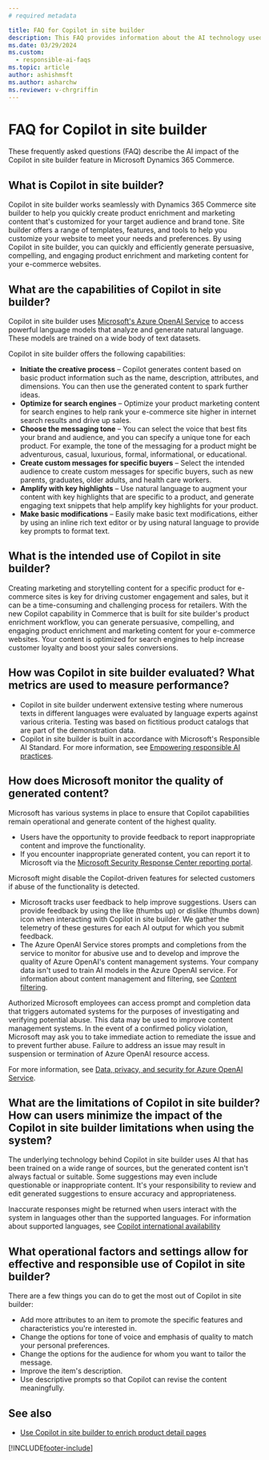 ```yaml
---
# required metadata

title: FAQ for Copilot in site builder
description: This FAQ provides information about the AI technology used in Copilot in site builder for product enrichment, along with key considerations and details about how AI is used, how it was tested and evaluated, and any specific limitations.
ms.date: 03/29/2024
ms.custom: 
  - responsible-ai-faqs
ms.topic: article
author: ashishmsft
ms.author: asharchw
ms.reviewer: v-chrgriffin
---
```


# FAQ for Copilot in site builder

These frequently asked questions (FAQ) describe the AI impact of the Copilot in site builder feature in Microsoft Dynamics 365 Commerce.

## What is Copilot in site builder?

Copilot in site builder works seamlessly with Dynamics 365 Commerce site builder to help you quickly create product enrichment and marketing content that's customized for your target audience and brand tone. Site builder offers a range of templates, features, and tools to help you customize your website to meet your needs and preferences. By using Copilot in site builder, you can quickly and efficiently generate persuasive, compelling, and engaging product enrichment and marketing content for your e-commerce websites.

## What are the capabilities of Copilot in site builder?

Copilot in site builder uses [Microsoft's Azure OpenAI Service](/azure/ai-services/openai/overview) to access powerful language models that analyze and generate natural language. These models are trained on a wide body of text datasets. 

Copilot in site builder offers the following capabilities:

- **Initiate the creative process** – Copilot generates content based on basic product information such as the name, description, attributes, and dimensions. You can then use the generated content to spark further ideas.
- **Optimize for search engines** – Optimize your product marketing content for search engines to help rank your e-commerce site higher in internet search results and drive up sales.
- **Choose the messaging tone** – You can select the voice that best fits your brand and audience, and you can specify a unique tone for each product. For example, the tone of the messaging for a product might be adventurous, casual, luxurious, formal, informational, or educational.
- **Create custom messages for specific buyers** – Select the intended audience to create custom messages for specific buyers, such as new parents, graduates, older adults, and health care workers.
- **Amplify with key highlights** – Use natural language to augment your content with key highlights that are specific to a product, and generate engaging text snippets that help amplify key highlights for your product.
- **Make basic modifications** – Easily make basic text modifications, either by using an inline rich text editor or by using natural language to provide key prompts to format text.

## What is the intended use of Copilot in site builder?

Creating marketing and storytelling content for a specific product for e-commerce sites is key for driving customer engagement and sales, but it can be a time-consuming and challenging process for retailers. With the new Copilot capability in Commerce that is built for site builder's product enrichment workflow, you can generate persuasive, compelling, and engaging product enrichment and marketing content for your e-commerce websites. Your content is optimized for search engines to help increase customer loyalty and boost your sales conversions.

## How was Copilot in site builder evaluated? What metrics are used to measure performance?

- Copilot in site builder underwent extensive testing where numerous texts in different languages were evaluated by language experts against various criteria. Testing was based on fictitious product catalogs that are part of the demonstration data.
- Copilot in site builder is built in accordance with Microsoft's Responsible AI Standard. For more information, see [Empowering responsible AI practices](https://aka.ms/RAI).

## How does Microsoft monitor the quality of generated content?

Microsoft has various systems in place to ensure that Copilot capabilities remain operational and generate content of the highest quality.

- Users have the opportunity to provide feedback to report inappropriate content and improve the functionality.
- If you encounter inappropriate generated content, you can report it to Microsoft via the [Microsoft Security Response Center reporting portal](https://go.microsoft.com/fwlink/?linkid=2249810). 

Microsoft might disable the Copilot-driven features for selected customers if abuse of the functionality is detected. 

 - Microsoft tracks user feedback to help improve suggestions. Users can provide feedback by using the like (thumbs up) or dislike (thumbs down) icon when interacting with Copilot in site builder. We gather the telemetry of these gestures for each AI output for which you submit feedback.
- The Azure OpenAI Service stores prompts and completions from the service to monitor for abusive use and to develop and improve the quality of Azure OpenAI's content management systems. Your company data isn't used to train AI models in the Azure OpenAI service. For information about content management and filtering, see [Content filtering](/azure/cognitive-services/openai/concepts/content-filter). 

Authorized Microsoft employees can access prompt and completion data that triggers automated systems for the purposes of investigating and verifying potential abuse. This data may be used to improve content management systems. In the event of a confirmed policy violation, Microsoft may ask you to take immediate action to remediate the issue and to prevent further abuse. Failure to address an issue may result in suspension or termination of Azure OpenAI resource access.

For more information, see [Data, privacy, and security for Azure OpenAI Service](/legal/cognitive-services/openai/data-privacy#abuse-and-harmful-content-generation).

## What are the limitations of Copilot in site builder? How can users minimize the impact of the Copilot in site builder limitations when using the system?

The underlying technology behind Copilot in site builder uses AI that has been trained on a wide range of sources, but the generated content isn't always factual or suitable. Some suggestions may even include questionable or inappropriate content. It's your responsibility to review and edit generated suggestions to ensure accuracy and appropriateness.

Inaccurate responses might be returned when users interact with the system in languages other than the supported languages. For information about supported languages, see [Copilot international availability](https://go.microsoft.com/fwlink/?linkid=2263265) 

## What operational factors and settings allow for effective and responsible use of Copilot in site builder?

There are a few things you can do to get the most out of Copilot in site builder:

- Add more attributes to an item to promote the specific features and characteristics you're interested in.
- Change the options for tone of voice and emphasis of quality to match your personal preferences.
- Change the options for the audience for whom you want to tailor the message. 
- Improve the item's description.
- Use descriptive prompts so that Copilot can revise the content meaningfully. 

## See also

- [Use Copilot in site builder to enrich product detail pages](../copilot-site-builder.md)

[!INCLUDE[footer-include](../../includes/footer-banner.md)]
